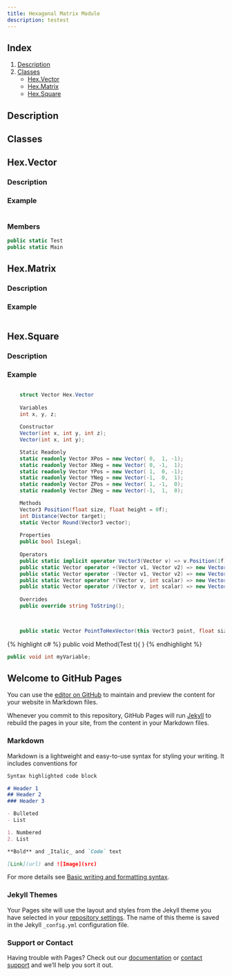 ```yaml
---
title: Hexagonal Matrix Module
description: testest
---
```


## Index
1. [Description](#Description)
1. [Classes](#Classes)
    - [Hex.Vector](#HexVector)
    - [Hex.Matrix](#HexMatrix)
    - [Hex.Square](#HexSquare)

## Description
## Classes

## Hex.Vector
### Description
### Example
~~~ c#
~~~
### Members
~~~ c# 
public static Test
public static Main
~~~

## Hex.Matrix
### Description
### Example
~~~ c#
~~~

## Hex.Square
### Description
### Example
~~~ c#
~~~















~~~ C#
    struct Vector Hex.Vector
    
    Variables
    int x, y, z;
    
    Constructor
    Vector(int x, int y, int z);
    Vector(int x, int y);

    Static Readonly
    static readonly Vector XPos = new Vector( 0,  1, -1);
    static readonly Vector XNeg = new Vector( 0, -1,  1);
    static readonly Vector YPos = new Vector( 1,  0, -1);
    static readonly Vector YNeg = new Vector(-1,  0,  1);
    static readonly Vector ZPos = new Vector( 1, -1,  0);
    static readonly Vector ZNeg = new Vector(-1,  1,  0);

    Methods
    Vector3 Position(float size, float height = 0f);
    int Distance(Vector target);
    static Vector Round(Vector3 vector);
    
    Properties
    public bool IsLegal;
    
    Operators
    public static implicit operator Vector3(Vector v) => v.Position(1f);
    public static Vector operator +(Vector v1, Vector v2) => new Vector(v1.x + v2.x, v1.y + v2.y, v1.z + v2.z);
    public static Vector operator -(Vector v1, Vector v2) => new Vector(v1.x - v2.x, v1.y - v2.y, v1.z - v2.z);
    public static Vector operator *(Vector v, int scalar) => new Vector(v.x * scalar, v.y * scalar, v.z * scalar);
    public static Vector operator /(Vector v, int scalar) => new Vector(v.x / scalar, v.y / scalar, v.z / scalar);
    
    Overrides
    public override string ToString();

    

    public static Vector PointToHexVector(this Vector3 point, float size = 1f);


~~~

















{% highlight c# %}
public void Method(Test t){
}
{% endhighlight %}






~~~ c#
public void int myVariable;
~~~

## Welcome to GitHub Pages

You can use the [editor on GitHub](https://github.com/ThiagoDAraujoS/CSharp-Hexagon-Matrix-Module/edit/gh-pages/index.md) to maintain and preview the content for your website in Markdown files.

Whenever you commit to this repository, GitHub Pages will run [Jekyll](https://jekyllrb.com/) to rebuild the pages in your site, from the content in your Markdown files.

### Markdown

Markdown is a lightweight and easy-to-use syntax for styling your writing. It includes conventions for

```markdown
Syntax highlighted code block

# Header 1
## Header 2
### Header 3

- Bulleted
- List

1. Numbered
2. List

**Bold** and _Italic_ and `Code` text

[Link](url) and ![Image](src)
```

For more details see [Basic writing and formatting syntax](https://docs.github.com/en/github/writing-on-github/getting-started-with-writing-and-formatting-on-github/basic-writing-and-formatting-syntax).

### Jekyll Themes

Your Pages site will use the layout and styles from the Jekyll theme you have selected in your [repository settings](https://github.com/ThiagoDAraujoS/CSharp-Hexagon-Matrix-Module/settings/pages). The name of this theme is saved in the Jekyll `_config.yml` configuration file.

### Support or Contact

Having trouble with Pages? Check out our [documentation](https://docs.github.com/categories/github-pages-basics/) or [contact support](https://support.github.com/contact) and we’ll help you sort it out.

